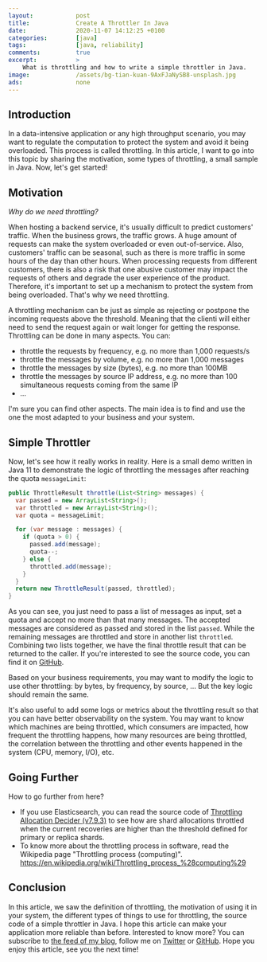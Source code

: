 ```yaml
---
layout:            post
title:             Create A Throttler In Java
date:              2020-11-07 14:12:25 +0100
categories:        [java]
tags:              [java, reliability]
comments:          true
excerpt:           >
    What is throttling and how to write a simple throttler in Java.
image:             /assets/bg-tian-kuan-9AxFJaNySB8-unsplash.jpg
ads:               none
---
```


## Introduction

In a data-intensive application or any high throughput scenario, you may want to
regulate the computation to protect the system and avoid it being overloaded.
This process is called throttling. In this article, I want to go into this topic
by sharing the motivation, some types of throttling, a small sample in Java.
Now, let's get started!

## Motivation

_Why do we need throttling?_

When hosting a backend service, it's usually difficult to predict customers'
traffic. When the business grows, the traffic grows. A huge amount of requests can
make the system overloaded or even out-of-service. Also, customers' traffic can
be seasonal, such as there is more traffic in some hours of the day than
other hours. When processing requests from different customers, there is also a
risk that one abusive customer may impact the requests of others and degrade the
user experience of the product. Therefore, it's important to set up a mechanism
to protect the system from being overloaded. That's why we need throttling.

A throttling mechanism can be just as simple as rejecting or postpone the
incoming requests above the threshold. Meaning that the clienti will either need
to send
the request again or wait longer for getting the response. Throttling
can be done in many aspects. You can:

* throttle the requests by frequency, e.g. no more than 1,000 requests/s
* throttle the messages by volume, e.g. no more than 1,000 messages
* throttle the messages by size (bytes), e.g. no more than 100MB
* throttle the messages by source IP address, e.g. no more than 100 simultaneous requests
  coming from the same IP
* ...

I'm sure you can find other aspects. The main idea is to find and use the one
the most adapted to your business and your system.

## Simple Throttler

Now, let's see how it really works in reality. Here is a small demo
written in Java 11 to demonstrate the logic of throttling the messages after
reaching the quota `messageLimit`:

```java
public ThrottleResult throttle(List<String> messages) {
  var passed = new ArrayList<String>();
  var throttled = new ArrayList<String>();
  var quota = messageLimit;

  for (var message : messages) {
    if (quota > 0) {
      passed.add(message);
      quota--;
    } else {
      throttled.add(message);
    }
  }
  return new ThrottleResult(passed, throttled);
}
```

As you can see, you just need to pass a list of messages as input, set a quota
and accept no more than that many messages. The accepted messages are considered
as passed and stored in the list `passed`. While the remaining messages are
throttled and store in another list `throttled`. Combining two lists together,
we have the final throttle result that can be returned to the caller. If you're
interested to see the source code, you can find it on
[GitHub](https://github.com/mincong-h/java-examples/blob/blog/throttler/reliability/src/main/java/io/mincong/reliability/Throttler.java).

Based on your business requirements, you may want to modify the logic to use
other throttling: by bytes, by frequency, by source, ... But the key logic
should remain the same.

It's also useful to add some logs or metrics about the throttling result so that
you can have better observability on the system. You may want to know which
machines are being throttled, which consumers are impacted, how frequent the
throttling happens, how many resources are being throttled, the correlation
between the throttling and other events happened in the system (CPU, memory,
I/O), etc.

## Going Further

How to go further from here?

* If you use Elasticsearch, you can read the source code of [Throttling
  Allocation Decider
(v7.9.3)](https://github.com/elastic/elasticsearch/blob/v7.9.3/server/src/main/java/org/elasticsearch/cluster/routing/allocation/decider/ThrottlingAllocationDecider.java)
  to see how are shard allocations throttled when the current recoveries are
  higher than the threshold defined for primary or replica shards.
* To know more about the throttling process in software, read the Wikipedia page
  "Throttling process (computing)".
  <https://en.wikipedia.org/wiki/Throttling_process_%28computing%29>

## Conclusion

In this article, we saw the definition of throttling, the motivation of using it
in your system, the different types of things to use for throttling, the source
code of a simple throttler in Java. I hope this article can make your
application more reliable than before.
Interested to know more? You can subscribe to [the feed of my blog](/feed.xml), follow me
on [Twitter](https://twitter.com/mincong_h) or
[GitHub](https://github.com/mincong-h/). Hope you enjoy this article, see you the next time!
